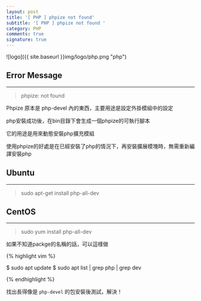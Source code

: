 ```yaml
---
layout: post
title: '[ PHP ] phpize not found'
subtitle: '[ PHP ] phpize not found '
category: PHP
comments: true
signature: true
---
```


![logo]({{ site.baseurl }}img/logo/php.png "php")

## Error Message
-------------
 > phpize: not found

Phpize 原本是 php-devel 內的東西，主要用途是設定外掛模組中的設定

php安裝成功後，在bin目錄下會生成一個phpize的可執行腳本

它的用途是用來動態安裝php擴充模組

使用phpize的好處是在已經安裝了php的情況下，再安裝擴展模塊時，無需重新編譯安裝php

## Ubuntu
-------------
 > sudo apt-get install php-all-dev

## CentOS
-------------
 > sudo yum install php-all-dev

如果不知道packge的名稱的話，可以這樣做

{% highlight vim %}

$ sudo apt update
$ sudo apt list | grep php | grep dev

{% endhighlight %}

找出長得像是 `php-devel` 的包安裝後測試，解決！